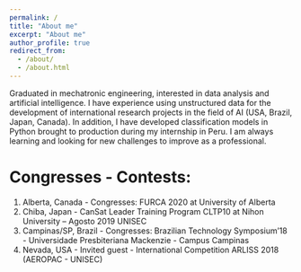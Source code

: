 ```yaml
---
permalink: /
title: "About me"
excerpt: "About me"
author_profile: true
redirect_from: 
  - /about/
  - /about.html
---
```


Graduated in mechatronic engineering, interested in data analysis and artificial intelligence. I have experience using unstructured data for the development of international research projects in the field of AI (USA, Brazil, Japan, Canada). In addition, I have developed classification models in Python brought to production during my internship in Peru. I am always learning and looking for new challenges to improve as a professional.

Congresses - Contests:
======
1. Alberta, Canada - Congresses: FURCA 2020 at University of Alberta 
1. Chiba, Japan - CanSat Leader Training Program CLTP10 at Nihon University – Agosto 2019 UNISEC
1. Campinas/SP, Brazil - Congresses: Brazilian Technology Symposium’18 - Universidade Presbiteriana Mackenzie - Campus Campinas 
1. Nevada, USA - Invited guest - International Competition ARLISS 2018 (AEROPAC - UNISEC)
